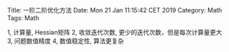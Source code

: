 Title: 一阶二阶优化方法
Date: Mon 21 Jan 11:15:42 CET 2019
Category: Math
Tags: Math

1, 计算量, Hessian矩阵
2, 收敛迭代次数, 更少的迭代次数，但是每次计算量更大
3, 问题数值精度
4, 数值稳定性, 算法更复杂
